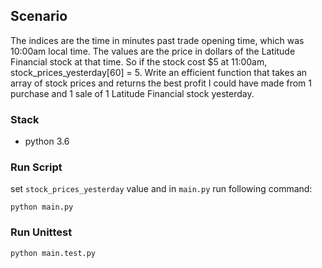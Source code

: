 ## Scenario

The indices are the time in minutes past trade opening time, which was 10:00am local time.
The values are the price in dollars of the Latitude Financial stock at that time.
So if the stock cost \$5 at 11:00am, stock_prices_yesterday[60] = 5.
Write an efficient function that takes an array of stock prices and returns the best profit I could have made from 1 purchase and 1 sale of 1 Latitude Financial stock yesterday.

### Stack

- python 3.6

### Run Script

set `stock_prices_yesterday` value and in `main.py` run following command:

```
python main.py
```

### Run Unittest

```
python main.test.py
```
